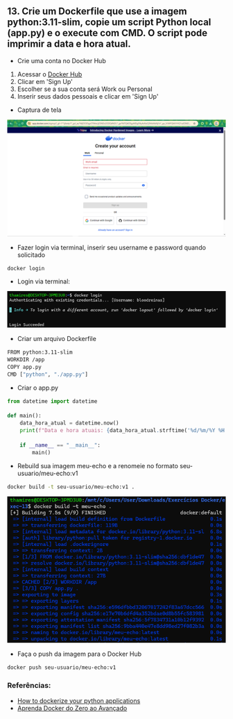 ## 13. Crie um Dockerfile que use a imagem python:3.11-slim, copie um script Python local (app.py) e o execute com CMD. O script pode imprimir a data e hora atual.

- Crie uma conta no Docker Hub
1. Acessar o [Docker Hub](https://hub.docker.com/)
2. Clicar em 'Sign Up'
3. Escolher se a sua conta será Work ou Personal
4. Inserir seus dados pessoais e clicar em 'Sign Up'

- Captura de tela

![alt text](images/inicialdohub.png)

- Fazer login via terminal, inserir seu username e password quando solicitado
```bash
docker login
```

- Login via terminal:

![alt text](images/login.png)

- Criar um arquivo Dockerfile
```bash
FROM python:3.11-slim
WORKDIR /app
COPY app.py
CMD ["python", "./app.py"]
```

- Criar o app.py
```python
from datetime import datetime

def main():
    data_hora_atual = datetime.now()
    print(f"Data e hora atuais: {data_hora_atual.strftime('%d/%m/%Y %H:%M:%/S')}")

    if __name__ == "__main__":
        main()
```

- Rebuild sua imagem meu-echo e a renomeie no formato seu-usuario/meu-echo:v1
```bash
docker build -t seu-usuario/meu-echo:v1 .
```

![alt text](images/meu-echo.png)

- Faça o push da imagem para o Docker Hub
```bash
docker push seu-usuario/meu-echo:v1
```

### Referências:

- [How to dockerize your python applications](https://www.docker.com/blog/)
- [Aprenda Docker do Zero ao Avançado](https://www.udemy.com/course/docker-zero-avancado/)